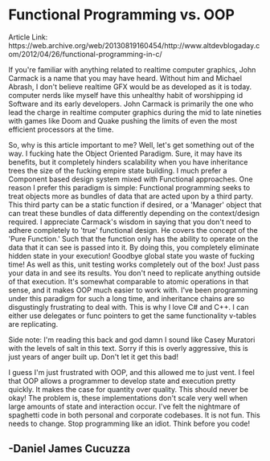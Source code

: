 
<h1> Functional Programming vs. OOP </h1>

<p>Article Link: https://web.archive.org/web/20130819160454/http://www.altdevblogaday.com/2012/04/26/functional-programming-in-c/</p>

<p>
	If you're familiar with anything related to realtime computer graphics, John Carmack is a name that you may have heard. Without him and Michael Abrash, I don't believe realtime GFX would be as developed as it is today. computer nerds like myself have this unhealthy habit of worshipping id Software and its early developers. John Carmack is primarily the one who lead the charge in realtime computer graphics during the mid to late nineties with games like Doom and Quake pushing the limits of even the most efficient processors at the time.
</p>

<p>
	So, why is this article important to me? Well, let's get something out of the way. I fucking hate the Object Oriented Paradigm. Sure, it may have its benefits, but it completely hinders scalability when you have inheritance trees the size of the fucking empire state building. I much prefer a Component based design system mixed with Functional approaches. One reason I prefer this paradigm is simple: Functional programming seeks to treat objects more as bundles of data that are acted upon by a third party. This third party can be a static function if desired, or a 'Manager' object that can treat these bundles of data differently depending on the context/design required. I appreciate Carmack's wisdom in saying that you don't need to adhere completely to 'true' functional design. He covers the concept of the 'Pure Function.' Such that the function only has the ability to operate on the data that it can see is passed into it. By doing this, you completely eliminate hidden state in your execution! Goodbye global state you waste of fucking time! As well as this, unit testing works completely out of the box! Just pass your data in and see its results. You don't need to replicate anything outside of that execution. It's somewhat comparable to atomic operations in that sense, and it makes OOP much easier to work with. I've been programming under this paradigm for such a long time, and inheritance chains are so disgustingly frustrating to deal with. This is why I love C# and C++. I can either use delegates or func pointers to get the same functionality v-tables are replicating.  
</p>

<p>
	Side note: I'm reading this back and god damn I sound like Casey Muratori with the levels of salt in this text. Sorry if this is overly aggressive, this is just years of anger built up. Don't let it get this bad! 
</p>

<p>
	I guess I'm just frustrated with OOP, and this allowed me to just vent. I feel that OOP allows a programmer to develop state and execution pretty quickly. It makes the case for quantity over quality. This should never be okay! The problem is, these implementations don't scale very well when large amounts of state and interaction occur. I've felt the nightmare of spaghetti code in both personal and corporate codebases. It is not fun. This needs to change. Stop programming like an idiot. Think before you code! 
</p>

<h2> -Daniel James Cucuzza </h2>


